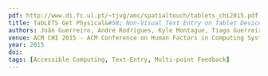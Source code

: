 ```yaml
---
pdf: http://www.di.fc.ul.pt/~tjvg/amc/spatialtouch/tablets_chi2015.pdf
title: TabLETS Get Physical&#58; Non-Visual Text Entry on Tablet Devices
authors: João Guerreiro, André Rodrigues, Kyle Montague, Tiago Guerreiro, Hugo Nicolau, Daniel Gonçalves
venue: ACM CHI 2015 - ACM Conference on Human Factors in Computing Systems, Seoul, South Korea, April, 2015
year: 2015
doi: 
tags: [Accessible Computing, Text-Entry, Multi-point Feedback]
---
```

